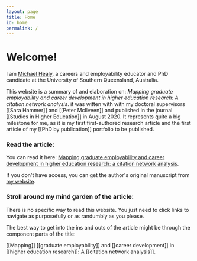 ```yaml
---
layout: page
title: Home
id: home
permalink: /
---
```


# Welcome! 

I am [Michael Healy](www.mojohealy.com), a careers and employability educator and PhD candidate at the University of Southern Queensland, Australia. 

This website is a summary of and elaboration on: *Mapping graduate employability and career development in higher education research: A citation network analysis*. it was witten with with my doctoral supervisors [[Sara Hammer]] and [[Peter McIlveen]] and published in the journal [[Studies in Higher Education]] in August 2020. It represents quite a big milestone for me, as it is my first first-authored research article and the first article of my [[PhD by publication]] portfolio to be published. 

### Read the article: 

You can read it here: [Mapping graduate employability and career development in higher education research: a citation network analysis](https://www.tandfonline.com/doi/full/10.1080/03075079.2020.1804851). 

If you don't have access, you can get the author's original manuscript from [my website](https://mojohealy.com/publication/healy-etal-2020/). 

### Stroll around my mind garden of the article: 
There is no specific way to read this website. You just need to click links to navigate as purposefully or as randumbly as you please. 

The best way to get into the ins and outs of the article might be through the component parts of the title: 

[[Mapping]] [[graduate employability]] and [[career development]] in [[higher education research]]: A [[citation network analysis]].  

<style>
  .wrapper {
    max-width: 46em;
  }
</style>
